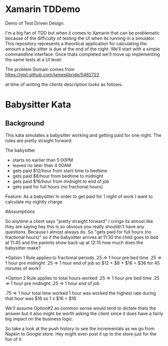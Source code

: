 # Xamarin TDDemo
Demo of Test Driven Design.

I'm a big fan of TDD but when it comes to Xamarin that can be problematic because of the difficulty of testing the UI when its running in a simulator. This repository represents a theortical application for calculating the amount a baby sitter is due at the end of the night. We'll start with a simple commandline interface. 
Once thats completed we'll move up implementing the same tests at a UI level.

The problem Domain comes from https://gist.github.com/jameskbride/5482722

at time of writing the clients description looks as follows.

# Babysitter Kata

Background
----------
This kata simulates a babysitter working and getting paid for one night.  The rules are pretty straight forward:

The babysitter 
- starts no earlier than 5:00PM
- leaves no later than 4:00AM
- gets paid $12/hour from start-time to bedtime
- gets paid $8/hour from bedtime to midnight
- gets paid $16/hour from midnight to end of job
- gets paid for full hours (no fractional hours)


Feature:
As a babysitter
In order to get paid for 1 night of work
I want to calculate my nightly charge

#Assumptions

So anytime a client says "pretty straight forward" I cringe its almost like they are saying hey this is so obvious you really shouldn't have any questions. Because I almost always do.
So "gets paid for full hours (no fractional hours)" so if the babysitter arrives at 11:30 the child goes to bed at 11:45 and the parents show back up at 12:15 how much does the babysitter make?

*Option 1 Rule applies to fractional periods
.25 => 1 hour pre bed time
.25 => 1 hour pre midnight
.25 => 1 hour end of job
so $12 + $8 + $16 = $36 for 45 minutes of work? 

*Option 2 Rule applies to total hours worked
.25 => 1 hour pre bed time
.25 => 1 hour pre midnight
.25 => 1 hour end of job

.75 => 1 hour total time worked
1 hour was worked the highest rate during that hour was $16 so 1 x $16 = $16

We'll assume Option#2 as common sense would tend to dictate thats the answer but it also might be worth asking the client since it does have a fairly big impact on the business logic.

So take a look at the push history to see the incrementals as we go from Napkin to Google store. Hey might even post it up to the store just for the fun of it. 



